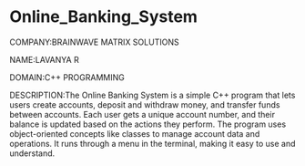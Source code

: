 # Online_Banking_System

COMPANY:BRAINWAVE MATRIX SOLUTIONS

NAME:LAVANYA R

DOMAIN:C++ PROGRAMMING

DESCRIPTION:The Online Banking System is a simple C++ program that lets users create accounts, deposit and withdraw money, and transfer funds between accounts. Each user gets a unique account number, and their balance is updated based on the actions they perform. The program uses object-oriented concepts like classes to manage account data and operations. It runs through a menu in the terminal, making it easy to use and understand.
